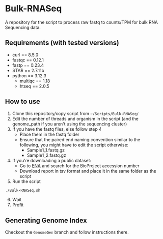 # Bulk-RNASeq
A repository for the script to process raw fastq to counts/TPM for bulk RNA Sequencing data.

## Requirements (with tested versions)
- curl == 8.5.0
- fastqc == 0.12.1
- fastp == 0.23.4
- STAR == 2.7.11b
- python == 3.12.3
    - multiqc == 1.18
    - htseq == 2.0.5

## How to use
1. Clone this repository/copy script from `~/Scripts/Bulk-RNASeq/`
2. Edit the number of threads and organism in the script (and the genome_path if you aren't using the sequencing cluster)
3. If you have the fastq files, else follow step 4
    - Place them in the fastq folder
    - Ensure that the paired end naming convention similar to the following, you might have to edit the script otherwise: 
        - Sample1_1.fastq.gz
        - Sample1_2.fastq.gz
4. If you're downloading a public dataset: 
    - Go to [ENA](https://www.ebi.ac.uk/ena/browser/) and search for the BioProject accession number
    - Download report in tsv format and place it in the same folder as the script
5. Run the script
```bash 
./Bulk-RNASeq.sh
```
6. Wait
7. Profit

## Generating Genome Index
Checkout the `GenomeGen` branch and follow instructions there.
